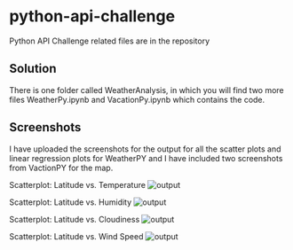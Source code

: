 # python-api-challenge
Python API Challenge related files are in the repository

## Solution
There is one folder called WeatherAnalysis, in which you will find two more files WeatherPy.ipynb and VacationPy.ipynb which contains the code.

## Screenshots
I have uploaded the screenshots for the output for all the scatter plots and linear regression plots for WeatherPY and I have included two screenshots from VactionPY for the map. 

Scatterplot: Latitude vs. Temperature
![output](Bar_Plot.png)

Scatterplot: Latitude vs. Humidity
![output](Pie_Plot.png)

Scatterplot: Latitude vs. Cloudiness
![output](Boxplot.png)

Scatterplot: Latitude vs. Wind Speed
![output](Line_plot.png)
